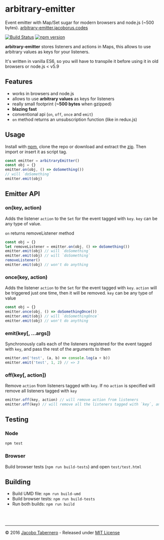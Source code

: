 arbitrary-emitter
=================

Event emitter with Map/Set sugar for modern browsers and node.js (~500 bytes). [arbitrary-emitter.jacoborus.codes](http://arbitrary-emitter.jacoborus.codes)

[![Build Status](https://travis-ci.org/jacoborus/arbitrary-emitter.svg?branch=master)](https://travis-ci.org/jacoborus/arbitrary-emitter) [![npm version](https://badge.fury.io/js/arbitrary-emitter.svg)](https://www.npmjs.com/package/arbitrary-emitter)

**arbitrary-emitter** stores listeners and actions in Maps, this allows to use arbitrary values as keys for your listeners.

It's written in vanilla ES6, so you will have to transpile it before using it in old browsers or node.js < v5.9

## Features

- works in browsers and node.js
- allows to use **arbitrary values** as keys for listeners
- really small footprint (**~500 bytes** when gzipped)
- **blazing fast**
- conventional api (`on`, `off`, `once` and `emit`)
- `on` method returns an unsubscription function (like in redux.js)

## Usage

Install with [npm](https://www.npmjs.com/package/arbitrary-emitter), clone the repo or download and extract the [zip](https://github.com/jacoborus/arbitrary-emitter/archive/master.zip). Then import or insert it as script tag.

```js
const emitter = arbitraryEmitter()
const obj = {}
emitter.on(obj, () => doSomething())
// will `doSomething`
emitter.emit(obj)
```

## Emitter API

<a name="emitter-on-api"></a>
### on(key, action)

Adds the listener `action` to the `Set` for the event tagged with `key`. 
`key` can be any type of value.

`on` returns removeListener  method

```js
const obj = {}
let removeListener = emitter.on(obj, () => doSomething())
emitter.emit(obj) // will `doSomething`
emitter.emit(obj) // will `doSomething`
removeListener()
emitter.emit(obj) // won't do anything
```



<a name="emitter-addonce-api"></a>
### once(key, action)

Adds the listener `action` to the `Set` for the event tagged with `key`. `action` will be triggered just one time, then it will be removed.
`key` can be any type of value

```js
const obj = {}
emitter.once(obj, () => doSomethingOnce())
emitter.emit(obj) // will `doSomethingOnce`
emitter.emit(obj) // won't do anything
```



<a name="emitter-emit-api"></a>
### emit(key[, ...args])

Synchronously calls each of the listeners registered for the event tagged with `key`, and pass the rest of the arguments to them

```js
emitter.on('test', (a, b) => console.log(a + b))
emitter.emit('test', 1, 2) // => 3
```



<a name="emitter-off-api"></a>
### off(key[, action])

Remove `action` from listeners tagged with `key`. If no `action` is specified will remove all listeners tagged with `key`

```js
emitter.off(key, action) // will remove action from listeners
emitter.off(key) // will remove all the listeners tagged with `key`, and the tag itself
```



<a name="testing"></a>
## Testing

### Node

```sh
npm test
```

### Browser

Build browser tests (`npm run build-tests`) and open `test/test.html`



<a name="building"></a>
## Building

- Build UMD file: `npm run build-umd`
- Build browser tests: `npm run build-tests`
- Run both builds: `npm run build`


<br><br>

---

© 2016 [Jacobo Tabernero](https://github.com/jacoborus) - Released under [MIT License](https://raw.github.com/jacoborus/arbitrary-emitter/master/LICENSE)
